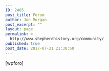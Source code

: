 ```yaml
---
ID: 2485
post_title: Forum
author: Jon Morgan
post_excerpt: ""
layout: page
permalink: >
  http://www.shepherdhistory.org/community/
published: true
post_date: 2017-07-21 21:30:50
---
```

[wpforo]